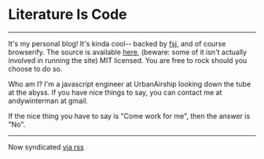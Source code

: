 # Literature Is Code 

---

It's my personal blog! It's kinda cool-- backed by [fsj](npm.im/fsj), and of
course browserify. The source is available
[here](https://github.com/AWinterman/fsj-blog), (beware: some of
it isn't actually involved in running the site) MIT licensed. You are free to
rock should you choose to do so.

Who am I? I'm a javascript engineer at UrbanAirship looking down the tube at
the abyss. If you have nice things to say, you can contact me at andywinterman
at gmail.

If the nice thing you have to say is "Come work for me", then the answer is
"No".

---

Now syndicated [via rss](http://winterm.us/posts-rss.xml)
